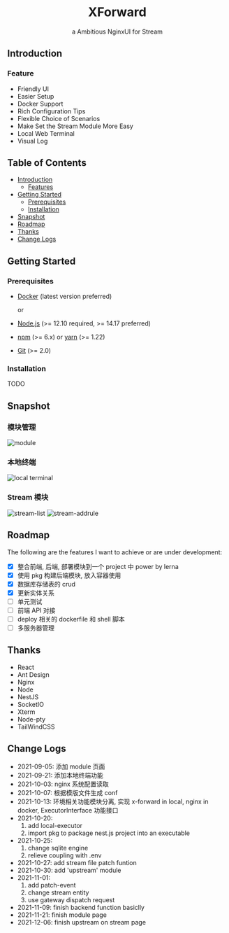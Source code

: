 <div align="center">
  <h1>XForward</h1>
  <p align="center">a Ambitious NginxUI for Stream</p>
</div>

## Introduction

### Feature

-   Friendly UI
-   Easier Setup
-   Docker Support
-   Rich Configuration Tips
-   Flexible Choice of Scenarios
-   Make Set the Stream Module More Easy
-   Local Web Terminal
-   Visual Log

## Table of Contents

-   [Introduction](#introduction)
    -   [Features](#features)
-   [Getting Started](#getting-started)
    -   [Prerequisites](#prerequisites)
    -   [Installation](#installation)
-   [Snapshot](#snapshot)
-   [Roadmap](#roadmap)
-   [Thanks](#thanks)
-   [Change Logs](#change-logs)

## Getting Started

### Prerequisites

-   [Docker](https://docs.docker.com/engine/install/) (latest version preferred)

    or

-   [Node.js](https://nodejs.org) (>= 12.10 required, >= 14.17 preferred)
-   [npm](https://www.npmjs.com) (>= 6.x) or [yarn](https://yarnpkg.com) (>= 1.22)
-   [Git](https://git-scm.com) (>= 2.0)

### Installation

TODO

## Snapshot

### 模块管理

![module](https://github.com/ZingerLittleBee/x-forward-frontend/blob/master/snapshot/module.png?raw=true)

### 本地终端

![local terminal](https://github.com/ZingerLittleBee/x-forward-frontend/blob/master/snapshot/terminal.png?raw=true)

### Stream 模块

![stream-list](https://github.com/ZingerLittleBee/x-forward-frontend/blob/master/snapshot/stream.png?raw=true)
![stream-addrule](https://github.com/ZingerLittleBee/x-forward-frontend/blob/master/snapshot/add-rule.png?raw=true)

## Roadmap

The following are the features I want to achieve or are under development:

-   [x] 整合前端, 后端, 部署模块到一个 project 中 power by lerna
-   [x] 使用 pkg 构建后端模块, 放入容器使用
-   [x] 数据库存储表的 crud
-   [x] 更新实体关系
-   [ ] 单元测试
-   [ ] 前端 API 对接
-   [ ] deploy 相关的 dockerfile 和 shell 脚本
-   [ ] 多服务器管理

## Thanks

-   React
-   Ant Design
-   Nginx
-   Node
-   NestJS
-   SocketIO
-   Xterm
-   Node-pty
-   TailWindCSS

## Change Logs

-   2021-09-05: 添加 module 页面
-   2021-09-21: 添加本地终端功能
-   2021-10-03: nginx 系统配置读取
-   2021-10-07: 根据模版文件生成 conf
-   2021-10-13: 环境相关功能模块分离, 实现 x-forward in local, nginx in docker, ExecutorInterface 功能接口
-   2021-10-20:
    1. add local-executor
    2. import pkg to package nest.js project into an executable
-   2021-10-25:
    1. change sqlite engine
    2. relieve coupling with .env
-   2021-10-27: add stream file patch funtion
-   2021-10-30: add 'upstream' module
-   2021-11-01:
    1. add patch-event
    2. change stream entity
    3. use gateway dispatch request
-   2021-11-09: finish backend function basiclly
-   2021-11-21: finish module page
-   2021-12-06: finish upstream on stream page
